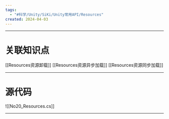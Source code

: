 ```yaml
---
tags:
  - "#科学/Unity/SiKi/Unity常用API/Resources"
created: 2024-04-03
---
```


---
# 关联知识点

[[Resources资源卸载]] [[Resources资源异步加载]] [[Resources资源同步加载]]

---
# 源代码

![[No20_Resources.cs]]

---